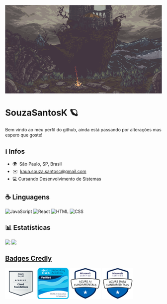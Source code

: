 <img class="hero-banner" src="./src/Hero-banners/dark-souls.gif" style="width: 100" alt="dark-souls gif">

# SouzaSantosK 🪐

Bem vindo ao meu perfil do github, ainda está passando por alterações mas espero que goste!

## ℹ Infos

- 🌍  São Paulo, SP, Brasil
- ✉️  [kaua.souza.santosc@gmail.com](mailto:kaua.souza.santosc@gmail.com)
- 💻 Cursando Desenvolvimento de Sistemas

<!--   <div class="socials">
  <a href="https://www.github.com/SouzaSantosK" target="_blank" rel="noreferrer">
  <picture>
    <source media="(prefers-color-scheme: dark)" srcset="https://raw.githubusercontent.com/danielcranney/readme-generator/main/public/icons/socials/github-dark.svg" />
    <source media="(prefers-color-scheme: light)" srcset="https://raw.githubusercontent.com/danielcranney/readme-generator/main/public/icons/socials/github.svg" />
    <img src="https://raw.githubusercontent.com/danielcranney/readme-generator/main/public/icons/socials/github.svg" width="35" height="35" />
  </picture>
  </a>
<a href="https://www.linkedin.com/in/souzasantosk" target="_blank" rel="noreferrer">
  <picture>
    <source media="(prefers-color-scheme: dark)" srcset="https://raw.githubusercontent.com/danielcranney/readme-generator/main/public/icons/socials/linkedin-dark.svg" />
    <source media="(prefers-color-scheme: light)" srcset="https://raw.githubusercontent.com/danielcranney/readme-generator/main/public/icons/socials/linkedin.svg" />
    <img src="https://raw.githubusercontent.com/danielcranney/readme-generator/main/public/icons/socials/linkedin.svg" width="35" height="35" />
  </picture>
  </a>
</div>  -->

## ☕ Linguagens

![JavaScript](https://img.shields.io/badge/JavaScript-F7DF1E.svg?style=for-the-badge&logo=JavaScript&logoColor=black)
![React](https://img.shields.io/badge/React-61DAFB.svg?style=for-the-badge&logo=React&logoColor=black)
![HTML](https://img.shields.io/badge/HTML5-E34F26.svg?style=for-the-badge&logo=HTML5&logoColor=white)
![CSS](https://img.shields.io/badge/CSS3-1572B6.svg?style=for-the-badge&logo=CSS3&logoColor=white)

## 📊 Estatísticas

<div>
    <img src="https://github-readme-stats.vercel.app/api/top-langs?username=SouzaSantosK&layout=donut&langs_count=8&theme=github_dark" height="200" />
    <img src="https://github-readme-stats.vercel.app/api?username=SouzaSantosK&theme=github_dark" height="200" />
</div>

## [Badges Credly](https://www.credly.com/users/kaua-santos.ab2ae53e)

<div>
    <img src="./src/Badges/aws-cloud-foundations.png" width="100" height="100"/>
    <img src="./src/Badges/ccna-1v7.png" width="100" height="100" />
    <img src="./src/Badges/ai-900.png" width="100" height="100" />
    <img src="./src/Badges/dp-900.png" width="100" height="100" />
</div>
